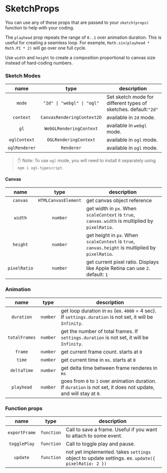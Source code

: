 # SketchProps

You can use any of these props that are passed to your `sketch(props)` function to help with your coding.

The `playhead` prop repeats the range of `0..1` over animation duration. This is useful for creating a seamless loop. For example, `Math.sin(playhead * Math.PI * 2)` will go over one full cycle.

Use `width` and `height` to create a composition proportional to canvas size instead of hard-coding numbers.

### Sketch Modes

|     name      |            type            | description                                                     |
| :-----------: | :------------------------: | --------------------------------------------------------------- |
|    `mode`     | `"2d" \| "webgl" \| "ogl"` | Set sketch mode for different types of sketches. default:`"2d"` |
|   `context`   | `CanvasRenderingContext2D` | available in `2d` mode.                                         |
|     `gl`      |  `WebGLRenderingContext`   | available in `webgl` mode.                                      |
| `oglContext`  |   `OGLRenderingContext`    | available in `ogl` mode.                                        |
| `oglRenderer` |         `Renderer`         | available in `ogl` mode.                                        |

> ✋ Note: To use `ogl` mode, you will need to install it separately using `npm i ogl-typescript`.

#### Canvas

|     name     |        type         | description                                                                                       |
| :----------: | :-----------------: | ------------------------------------------------------------------------------------------------- |
|   `canvas`   | `HTMLCanvasElement` | get canvas object reference                                                                       |
|   `width`    |      `number`       | get width in `px`. When `scaleContext` is `true`, `canvas.width` is multiplied by `pixelRatio`.   |
|   `height`   |      `number`       | get height in `px`. When `scaleContext` is `true`, `canvas.height` is multiplied by `pixelRatio`. |
| `pixelRatio` |      `number`       | get current pixel ratio. Displays like Apple Retina can use `2`. default: `1`                     |

### Animation

|     name      |   type   | description                                                                                                       |
| :-----------: | :------: | ----------------------------------------------------------------------------------------------------------------- |
|  `duration`   | `number` | get loop duration in `ms` (ex. `4000` = 4 sec). If `settings.duration` is not set, it will be `Infinity`.         |
| `totalFrames` | `number` | get the number of total frames. If `settings.duration` is not set, it will be `Infinity`.                         |
|    `frame`    | `number` | get current frame count. starts at `0`                                                                            |
|    `time`     | `number` | get current time in `ms`. starts at `0`                                                                           |
|  `deltaTime`  | `number` | get delta time between frame renderes in `ms`                                                                     |
|  `playhead`   | `number` | goes from `0` to `1` over animation duration. If `duration` is not set, it does not update, and will stay at `0`. |

### Function props

|     name      |    type    | description                                                                                      |
| :-----------: | :--------: | ------------------------------------------------------------------------------------------------ |
| `exportFrame` | `function` | Call to save a frame. Useful if you want to attach to some event.                                |
| `togglePlay`  | `function` | Call to toggle play and pause.                                                                   |
|   `update`    | `function` | not yet implemented. takes `settings` object to update settings. ex. `update({ pixelRatio: 2 })` |

